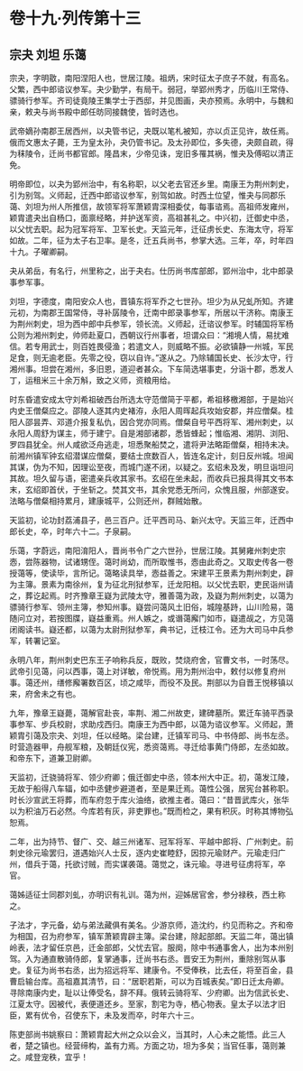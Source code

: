 # 卷十九·列传第十三

## 宗夬 刘坦 乐蔼

宗夬，字明敭，南阳涅阳人也，世居江陵。祖炳，宋时征太子庶子不就，有高名。父繁，西中郎谘议参军。夬少勤学，有局干。弱冠，举郢州秀才，历临川王常侍、骠骑行参军。齐司徒竟陵王集学士于西邸，并见图画，夬亦预焉。永明中，与魏和亲，敕夬与尚书殿中郎任昉同接魏使，皆时选也。

武帝嫡孙南郡王居西州，以夬管书记，夬既以笔札被知，亦以贞正见许，故任焉。俄而文惠太子薨，王为皇太孙，夬仍管书记。及太孙即位，多失德，夬颇自疏，得为秣陵令，迁尚书都官郎。隆昌末，少帝见诛，宠旧多罹其祸，惟夬及傅昭以清正免。

明帝即位，以夬为郢州治中，有名称职，以父老去官还乡里。南康王为荆州刺史，引为别驾。义师起，迁西中郎谘议参军，别驾如故。时西土位望，惟夬与同郡乐蔼、刘坦为州人所推信，故领军将军萧颖胄深相委仗，每事谘焉。高祖师发雍州，颖胄遣夬出自杨口，面禀经略，并护送军资，高祖甚礼之。中兴初，迁御史中丞，以父忧去职。起为冠军将军、卫军长史。天监元年，迁征虏长史、东海太守，将军如故。二年，征为太子右卫率。是冬，迁五兵尚书，参掌大选。三年，卒，时年四十九。子曜卿嗣。

夬从弟岳，有名行，州里称之，出于夬右。仕历尚书库部郎，郢州治中，北中郎录事参军事。

刘坦，字德度，南阳安众人也，晋镇东将军乔之七世孙。坦少为从兄虬所知。齐建元初，为南郡王国常侍，寻补孱陵令，迁南中郎录事参军，所居以干济称。南康王为荆州刺史，坦为西中郎中兵参军，领长流。义师起，迁谘议参军。时辅国将军杨公则为湘州刺史，帅师赴夏口，西朝议行州事者，坦谓众曰：“湘境人情，易扰难信。若专用武士，则百姓畏侵渔；若遣文人，则威略不振。必欲镇静一州城，军民足食，则无逾老臣。先零之役，窃以自许。”遂从之。乃除辅国长史、长沙太守，行湘州事。坦尝在湘州，多旧恩，道迎者甚众。下车简选堪事吏，分诣十郡，悉发人丁，运租米三十余万斛，致之义师，资粮用给。

时东昏遣安成太守刘希祖破西台所选太守范僧简于平都，希祖移檄湘部，于是始兴内史王僧粲应之。邵陵人逐其内史褚洊，永阳人周晖起兵攻始安郡，并应僧粲。桂阳人邵昙弄、邓道介报复私仇，因合党亦同焉。僧粲自号平西将军、湘州刺史，以永阳人周舒为谋主，师于建宁。自是湘部诸郡，悉皆蜂起；惟临湘、湘阴、浏阳、罗四县犹全。州人咸欲泛舟逃走，坦悉聚船焚之，遣将尹法略距僧粲，相持未决。前湘州镇军钟玄绍潜谋应僧粲，要结士庶数百人，皆连名定计，刻日反州城。坦闻其谋，伪为不知，因理讼至夜，而城门遂不闭，以疑之。玄绍未及发，明旦诣坦问其故。坦久留与语，密遣亲兵收其家书。玄绍在坐未起，而收兵已报具得其文书本末，玄绍即首伏，于坐斩之。焚其文书，其余党悉无所问，众愧且服，州部遂安。法略与僧粲相持累月，建康城平，公则还州，群贼始散。

天监初，论功封荔浦县子，邑三百户。迁平西司马、新兴太守。天监三年，迁西中郎长史，卒，时年六十二。子泉嗣。

乐蔼，字蔚远，南阳淯阳人，晋尚书令广之六世孙，世居江陵。其舅雍州刺史宗悫，尝陈器物，试诸甥侄。蔼时尚幼，而所取惟书，悫由此奇之。又取史传各一卷授蔼等，使读毕，言所记。蔼略读具举，悫益善之。宋建平王景素为荆州刺史，辟为主簿。景素为南徐州，复为征北刑狱参军，迁龙阳相。以父忧去职，吏民诣州请之，葬讫起焉。时齐豫章王嶷为武陵太守，雅善蔼为政，及嶷为荆州刺史，以蔼为骠骑行参军、领州主簿，参知州事。嶷尝问蔼风土旧俗，城隍基跱，山川险易，蔼随问立对，若按图牒，嶷益重焉。州人嫉之，或谮蔼廨门如市，嶷遣觇之，方见蔼闭阁读书。嶷还都，以蔼为太尉刑狱参军，典书记，迁枝江令。还为大司马中兵参军，转署记室。

永明八年，荆州刺史巴东王子响称兵反，既败，焚烧府舍，官曹文书，一时荡尽。武帝引见蔼，问以西事，蔼上对详敏，帝悦焉。用为荆州治中，敕付以修复府州事。蔼还州，缮修廨署数百区，顷之咸毕，而役不及民。荆部以为自晋王悦移镇以来，府舍未之有也。

九年，豫章王嶷薨，蔼解官赴丧，率荆、湘二州故吏，建碑墓所。累迁车骑平西录事参军、步兵校尉，求助戍西归。南康王为西中郎，以蔼为谘议参军。义师起，萧颖胄引蔼及宗夬、刘坦，任以经略。梁台建，迁镇军司马、中书侍郎、尚书左丞。时营造器甲，舟舰军粮，及朝廷仪宪，悉资蔼焉。寻迁给事黄门侍郎，左丞如故。和帝东下，道兼卫尉卿。

天监初，迁骁骑将军、领少府卿；俄迁御史中丞，领本州大中正。初，蔼发江陵，无故于船得八车辐，如中丞健步避道者，至是果迁焉。蔼性公强，居宪台甚称职。时长沙宣武王将葬，而车府忽于库火油络，欲推主者。蔼曰：“昔晋武库火，张华以为积油万石必然。今库若有灰，非吏罪也。”既而检之，果有积灰。时称其博物弘恕焉。

二年，出为持节、督广、交、越三州诸军、冠军将军、平越中郎将、广州刺史。前刺史徐元瑜罢归，道遇始兴人士反，逐内史崔睦舒，因掠元瑜财产。元瑜走归广州，借兵于蔼，托欲讨贼，而实谋袭蔼。蔼觉之，诛元瑜。寻进号征虏将军，卒官。

蔼姊适征士同郡刘虬，亦明识有礼训。蔼为州，迎姊居官舍，参分禄秩，西土称之。

子法才，字元备，幼与弟法藏俱有美名。少游京师，造沈约，约见而称之。齐和帝为相国，召为府参军，镇军萧颖胄辟主簿。梁台建，除起部郎。天监二年，蔼出镇岭表，法才留任京邑，迁金部郎，父忧去官。服阕，除中书通事舍人，出为本州别驾。入为通直散骑侍郎，复掌通事，迁尚书右丞。晋安王为荆州，重除别驾从事史。复征为尚书右丞，出为招远将军、建康令。不受俸秩，比去任，将至百金，县曹启输台库。高祖嘉其清节，曰：“居职若斯，可以为百城表矣。”即日迁太舟卿。寻除南康内史，耻以让俸受名，辞不拜。俄转云骑将军、少府卿。出为信武长史、江夏太守。因被代，表便道还乡。至家，割宅为寺，栖心物表。皇太子以法才旧臣，累有优令，召使东下，未及发而卒，时年六十三。

陈吏部尚书姚察曰：萧颖胄起大州之众以会义，当其时，人心未之能悟。此三人者，楚之镇也。经营缔构，盖有力焉。方面之功，坦为多矣；当官任事，蔼则兼之。咸登宠秩，宜乎！
